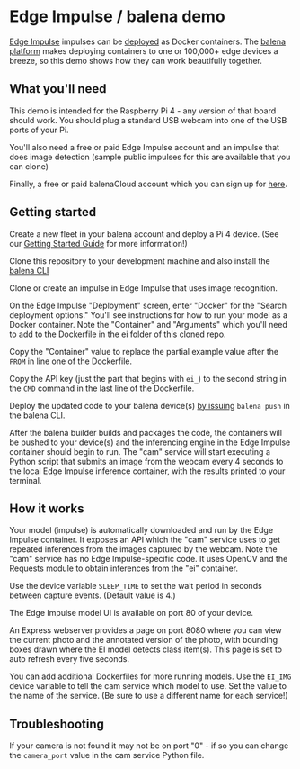 # Edge Impulse / balena demo
[Edge Impulse](https://edgeimpulse.com/) impulses can be [deployed](https://docs.edgeimpulse.com/docs/run-inference/docker) as Docker containers. The [balena platform](https://www.balena.io/) makes deploying containers to one or 100,000+ edge devices a breeze, so this demo shows how they can work beautifully together.

## What you'll need

This demo is intended for the Raspberry Pi 4 - any version of that board should work. You should plug a standard USB webcam into one of the USB ports of your Pi.

You'll also need a free or paid Edge Impulse account and an impulse that does image detection (sample public impulses for this are available that you can clone)

Finally, a free or paid balenaCloud account which you can sign up for [here](https://dashboard.balena-cloud.com/signup).

## Getting started

Create a new fleet in your balena account and deploy a Pi 4 device. (See our [Getting Started Guide](https://docs.balena.io/learn/getting-started/raspberrypi3/python/) for more information!)

Clone this repository to your development machine and also install the [balena CLI](https://github.com/balena-io/balena-cli/blob/master/INSTALL.md)

Clone or create an impulse in Edge Impulse that uses image recognition.

On the Edge Impulse "Deployment" screen, enter "Docker" for the "Search deployment options." You'll see instructions for how to run your model as a Docker container. Note the "Container" and "Arguments" which you'll need to add to the Dockerfile in the ei folder of this cloned repo.

Copy the "Container" value to replace the partial example value after the `FROM` in line one of the Dockerfile.

Copy the API key (just the part that begins with `ei_`) to the second string in the `CMD` command in the last line of the Dockerfile.

Deploy the updated code to your balena device(s) [by issuing](https://docs.balena.io/learn/deploy/deployment/) `balena push` in the balena CLI. 

After the balena builder builds and packages the code, the containers will be pushed to your device(s) and the inferencing engine in the Edge Impulse container should begin to run. The "cam" service will start executing a Python script that submits an image from the webcam every 4 seconds to the local Edge Impulse inference container, with the results printed to your terminal.

## How it works

Your model (impulse) is automatically downloaded and run by the Edge Impulse container. It exposes an API which the "cam" service uses to get repeated inferences from the images captured by the webcam. Note the "cam" service has no Edge Impulse-specific code. It uses OpenCV and the Requests module to obtain inferences from the "ei" container.

Use the device variable `SLEEP_TIME` to set the wait period in seconds between capture events. (Default value is 4.)

The Edge Impulse model UI is available on port 80 of your device.

An Express webserver provides a page on port 8080 where you can view the current photo and the annotated version of the photo, with bounding boxes drawn where the EI model detects class item(s). This page is set to auto refresh every five seconds.

You can add additional Dockerfiles for more running models. Use the `EI_IMG` device variable to tell the cam service which model to use. Set the value to the name of the service. (Be sure to use a different name for each service!)

## Troubleshooting

If your camera is not found it may not be on port "0" - if so you can change the `camera_port` value in the cam service Python file.

